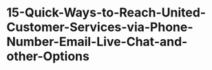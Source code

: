# 15-Quick-Ways-to-Reach-United-Customer-Services-via-Phone-Number-Email-Live-Chat-and-other-Options